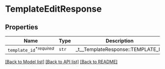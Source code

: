 # TemplateEditResponse



## Properties
Name | Type | Description | Notes
------------ | ------------- | ------------- | -------------
| `template_id`<sup>*_required_</sup> | ```str``` |  _t__TemplateResponse::TEMPLATE_ID  |  |

[[Back to Model list]](../README.md#documentation-for-models) [[Back to API list]](../README.md#documentation-for-api-endpoints) [[Back to README]](../README.md)


